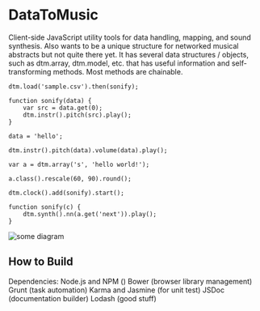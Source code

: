 # DataToMusic #
Client-side JavaScript utility tools for data handling, mapping, and sound synthesis. Also wants to be a unique structure for networked musical abstracts but not quite there yet. It has several data structures / objects, such as dtm.array, dtm.model, etc. that has useful information and self-transforming methods. Most methods are chainable.

```
dtm.load('sample.csv').then(sonify);

function sonify(data) {
    var src = data.get(0);
    dtm.instr().pitch(src).play();
}
```

```
data = 'hello';

dtm.instr().pitch(data).volume(data).play();
```

```
var a = dtm.array('s', 'hello world!');

a.class().rescale(60, 90).round();

dtm.clock().add(sonify).start();

function sonify(c) {
    dtm.synth().nn(a.get('next')).play();
}
```


![some diagram](JavaScript.png "diagram")

## How to Build ##
Dependencies:
Node.js and NPM ()
Bower (browser library management)
Grunt (task automation)
Karma and Jasmine (for unit test)
JSDoc (documentation builder)
Lodash (good stuff)

